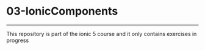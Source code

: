 # 03-IonicComponents
---

This repository is part of the ionic 5 course and it only contains exercises in progress
